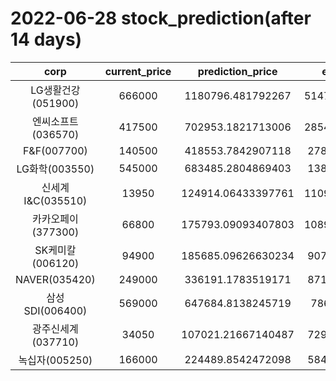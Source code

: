# 2022-06-28 stock_prediction(after 14 days)

|   corp   |   current_price   |   prediction_price   |   expected_profit   |
|:--------:|:-----------------:|:--------------------:|:-------------------:|
|LG생활건강(051900)|666000|1180796.481792267|514796.48179226695|
|엔씨소프트(036570)|417500|702953.1821713006|285453.18217130064|
|F&F(007700)|140500|418553.7842907118|278053.7842907118|
|LG화학(003550)|545000|683485.2804869403|138485.2804869403|
|신세계 I&C(035510)|13950|124914.06433397761|110964.06433397761|
|카카오페이(377300)|66800|175793.09093407803|108993.09093407803|
|SK케미칼(006120)|94900|185685.09626630234|90785.09626630234|
|NAVER(035420)|249000|336191.1783519171|87191.17835191707|
|삼성SDI(006400)|569000|647684.8138245719|78684.8138245719|
|광주신세계(037710)|34050|107021.21667140487|72971.21667140487|
|녹십자(005250)|166000|224489.8542472098|58489.85424720979|

